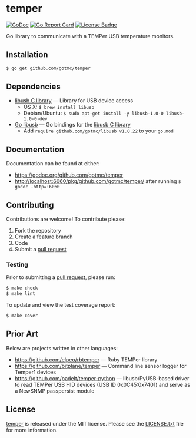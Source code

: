 # temper

[![GoDoc][godoc badge]][godoc link]
[![Go Report Card][report badge]][report card]
[![License Badge][license badge]][LICENSE.txt]

Go library to communicate with a TEMPer USB temperature monitors.

## Installation

```bash
$ go get github.com/gotmc/temper
```

## Dependencies

- [libusb C library][libusb-c] — Library for USB device access
  - OS X: `$ brew install libusb`
  - Debian/Ubuntu: `$ sudo apt-get install -y libusb-1.0-0 libusb-1.0-0-dev`
- [Go libusb][libusb] — Go bindings for the [libusb C library][libusb-c]
  - Add `require github.com/gotmc/libusb v1.0.22` to your `go.mod`

## Documentation

Documentation can be found at either:

- <https://godoc.org/github.com/gotmc/temper>
- <http://localhost:6060/pkg/github.com/gotmc/temper/> after running `$
godoc -http=:6060`

## Contributing

Contributions are welcome! To contribute please:

1. Fork the repository
2. Create a feature branch
3. Code
4. Submit a [pull request][]

### Testing

Prior to submitting a [pull request][], please run:

```bash
$ make check
$ make lint
```

To update and view the test coverage report:

```bash
$ make cover
```

## Prior Art

Below are projects written in other languages:

- <https://github.com/elpeo/rbtemper> — Ruby TEMPer library
- <https://github.com/bitplane/temper> — Command line sensor logger
  for Temper1 devices
- <https://github.com/padelt/temper-python> — libusb/PyUSB-based
  driver to read TEMPer USB HID devices (USB ID 0x0C45:0x7401) and serve
  as a NewSNMP passpersist module

## License

[temper][] is released under the MIT license. Please see the
[LICENSE.txt][] file for more information.

[godoc badge]: https://godoc.org/github.com/gotmc/temper?status.svg
[godoc link]: https://godoc.org/github.com/gotmc/temper
[libusb]: https://github.com/gotmc/libusb
[libusb-c]: http://libusb.info
[LICENSE.txt]: https://github.com/gotmc/temper/blob/master/LICENSE.txt
[license badge]: https://img.shields.io/badge/license-MIT-blue.svg
[pull request]: https://help.github.com/articles/using-pull-requests
[report badge]: https://goreportcard.com/badge/github.com/gotmc/temper
[report card]: https://goreportcard.com/report/github.com/gotmc/temper
[temper]: https://github.com/gotmc/temper
